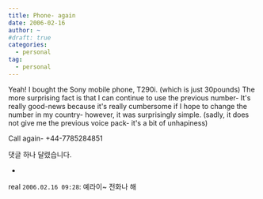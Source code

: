 ```yaml
---
title: Phone- again
date: 2006-02-16
author: ~
#draft: true
categories:
  - personal
tag:
  - personal
---
```





Yeah!
I bought the Sony mobile phone, T290i. (which is just 30pounds)
The more surprising fact is that I can continue to use the previous number-
It's really good-news because it's really cumbersome if I hope to change the number in my country- however, it was surprisingly simple.
(sadly, it does not give me the previous voice pack- it's a bit of unhapiness)

Call again-
+44-7785284851


 댓글 하나 달렸습니다.

- 
real `2006.02.16 09:28`: 
예라이~ 전화나 해




